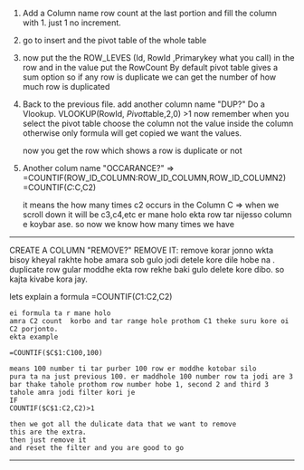 1) Add a Column name row count at the last portion
   and fill the column with 1. just 1 no increment.
2) go to insert and the pivot table of the whole table

3) now put the the ROW_LEVES (Id, RowId ,Primarykey what you call)
   in the row and in the value put the RowCount
   By default pivot table gives a sum option
   so if any row is duplicate we can get the number of how much row
   is duplicated

4) Back to the previous file. add another column name "DUP?"
   Do a Vlookup. VLOOKUP(RowId, $Pivot$table,2,0) >1
   now remember when you select the pivot table choose the column not the value inside the column otherwise only formula will get copied
   we want the values.

   now you get the row which shows 	a row is duplicate or not

5) Another colum  name "OCCARANCE?"
=> =COUNTIF(ROW_ID_COLUMN:ROW_ID_COLUMN,ROW_ID_COLUMN2)
   =COUNTIF($C:$C,C2)

   it means the how many times c2 occurs in the Column C
   => when we scroll down it will be c3,c4,etc
   er mane holo ekta row tar nijesso column e koybar ase.
   so now we know how many times we have

-------------------------------------------------------

CREATE A COLUMN "REMOVE?"
REMOVE IT: remove korar jonno wkta bisoy kheyal rakhte hobe
amara sob gulo jodi detele kore dile hobe na . duplicate row 
gular moddhe ekta row rekhe baki gulo delete kore dibo.
so kajta kivabe kora jay.

lets explain a formula
	=COUNTIF($C$1:C2,C2)

	ei formula ta r mane holo
	amra C2 count  korbo and tar range hole prothom C1 theke suru kore oi C2 porjonto. 
	ekta example

	=COUNTIF($C$1:C100,100)

	means 100 number ti tar purber 100 row er moddhe kotobar silo
	pura ta na just previous 100. er maddhole 100 number row ta jodi are 3 bar thake tahole prothom row number hobe 1, second 2 and third 3
	tahole amra jodi filter kori je 
	IF
	COUNTIF($C$1:C2,C2)>1

	then we got all the dulicate data that we want to remove 
	this are the extra.
	then just remove it
	and reset the filter and you are good to go





---------------------------------------------------------




